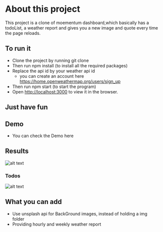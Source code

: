 # About this project

This project is a clone of moementum dashboard,which basically has a todoList, a weather report and gives you a new image and quote every time the page reloads.


## To run it
*   Clone the project by running git clone
*   Then run npm install (to install all the required packages)
*   Replace the api id by your weather api id
    *  you can create an account here https://home.openweathermap.org/users/sign_up
*   Then run npm start (to start the program)
*   Open [http://localhost:3000](http://localhost:3000) to view it in the browser.

## Just have fun 

## Demo
* You can check the Demo here 

## Results
![alt text](//../output1.png)
### Todos
![alt text](//../output2.png)

## What you can add
*   Use unsplash api for BackGround images, instead of holding a img folder
*   Providing hourly and weekly weather report 
